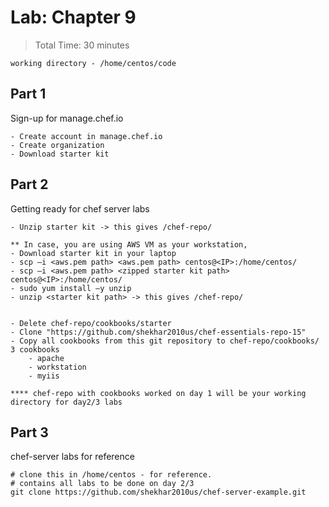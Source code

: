 # Lab: Chapter 9

> Total Time: 30 minutes

`working directory - /home/centos/code`

## Part 1

Sign-up for manage.chef.io

```
- Create account in manage.chef.io
- Create organization
- Download starter kit
```

## Part 2

Getting ready for chef server labs

```
- Unzip starter kit -> this gives /chef-repo/

** In case, you are using AWS VM as your workstation,
- Download starter kit in your laptop
- scp –i <aws.pem path> <aws.pem path> centos@<IP>:/home/centos/
- scp –i <aws.pem path> <zipped starter kit path> centos@<IP>:/home/centos/
- sudo yum install –y unzip
- unzip <starter kit path> -> this gives /chef-repo/


- Delete chef-repo/cookbooks/starter
- Clone "https://github.com/shekhar2010us/chef-essentials-repo-15"
- Copy all cookbooks from this git repository to chef-repo/cookbooks/
3 cookbooks
	- apache
	- workstation
	- myiis

**** chef-repo with cookbooks worked on day 1 will be your working directory for day2/3 labs
```


## Part 3

chef-server labs for reference

```
# clone this in /home/centos - for reference.
# contains all labs to be done on day 2/3
git clone https://github.com/shekhar2010us/chef-server-example.git
```


